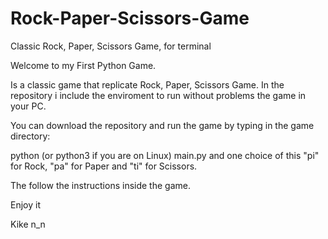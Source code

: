 # Rock-Paper-Scissors-Game
Classic Rock, Paper, Scissors Game, for terminal

Welcome to my First Python Game.

Is a classic game that replicate Rock, Paper, Scissors Game.
In the repository i include the enviroment to run without problems the game in your PC.

You can download the repository and run the game by typing in the game directory:

python (or python3 if you are on Linux) main.py and one choice of this "pi" for Rock, "pa" for Paper and "ti" for Scissors.

The follow the instructions inside the game.

Enjoy it

Kike n_n
